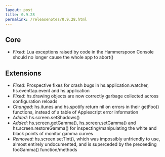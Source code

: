 ```yaml
---
layout: post
title: 0.9.28
permalink: /releasenotes/0.9.28.html
---
```


## Core
 * *Fixed*: Lua exceptions raised by code in the Hammerspoon Console should no longer cause the whole app to abort()

## Extensions
 * *Fixed*: Prospective fixes for crash bugs in hs.application.watcher, hs.eventtap.event and hs.application
 * *Fixed*: hs.drawing objects are now correctly garbage collected across configuration reloads
 * *Changed*: hs.itunes and hs.spotify return nil on errors in their getFoo() functions, instead of a table of Applescript error information
 * *Added*: hs.screen.setShadows()
 * *Added*: hs.screen.getGamma(), hs.screen.setGamma() and hs.screen.restoreGamma() for inspecting/manipulating the white and black points of monitor gamma curves
 * *Removed*: hs.screen.setTint(), which was impossibly unfriendly to use, almost entirely undocumented, and is superceded by the preceeding fooGamma() function/methods

